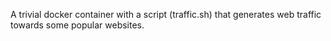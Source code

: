 A trivial docker container with a script (traffic.sh) that generates web traffic towards some popular websites.
